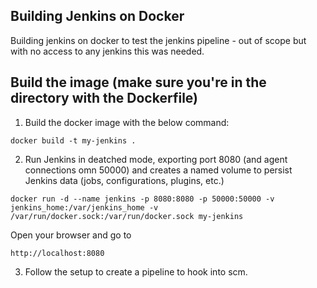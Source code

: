 ## Building Jenkins on Docker
Building jenkins on docker to test the jenkins pipeline - out of scope but with no access to any jenkins this was needed. 

## Build the image (make sure you're in the directory with the Dockerfile)

1. Build the docker image with the below command:

```
docker build -t my-jenkins .
```

2. Run Jenkins in deatched mode, exporting port 8080 (and agent connections omn 50000) and creates a named volume to persist Jenkins data (jobs, configurations, plugins, etc.) 
```
docker run -d --name jenkins -p 8080:8080 -p 50000:50000 -v jenkins_home:/var/jenkins_home -v /var/run/docker.sock:/var/run/docker.sock my-jenkins
```

Open your browser and go to
```
http://localhost:8080
```

3. Follow the setup to create a pipeline to hook into scm.